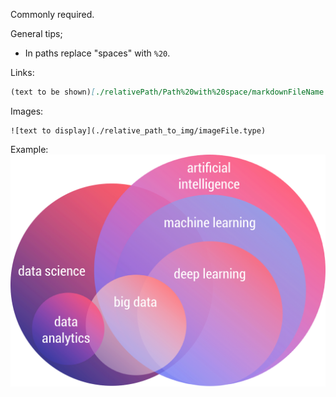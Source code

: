 Commonly required.

General tips;
- In paths replace "spaces" with `%20`.

Links:
```markdown
(text to be shown)[./relativePath/Path%20with%20space/markdownFileName.md]
```

Images:
```
![text to display](./relative_path_to_img/imageFile.type)
```
Example: ![Fields](./Images/fields.png)
